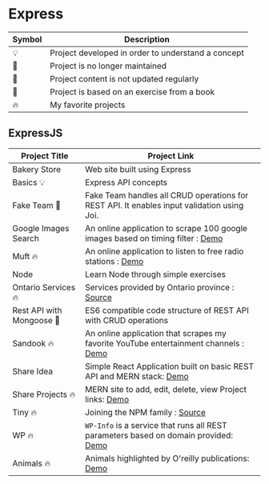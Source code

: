 # Express

| Symbol | Description                                        |
| ------ | -------------------------------------------------- |
| 💡     | Project developed in order to understand a concept |
| 📕     | Project is no longer maintained                    |
| 👶     | Project content is not updated regularly           |
| 📝     | Project is based on an exercise from a book        |
| 🔥     | My favorite projects                               |

## ExpressJS

| Project Title             | Project Link                                                                                                                    |
| ------------------------- | ------------------------------------------------------------------------------------------------------------------------------- |
| Bakery Store              | Web site built using Express                                                                                                    |
| Basics 💡                 | Express API concepts                                                                                                            |
| Fake Team 📝              | Fake Team handles all CRUD operations for REST API. It enables input validation using Joi.                                      |
| Google Images Search      | An online application to scrape 100 google images based on timing filter : [Demo](https://google-images-scraper.herokuapp.com/) |
| Muft 🔥                   | An online application to listen to free radio stations : [Demo](https://muft.herokuapp.com/)                                    |
| Node                      | Learn Node through simple exercises                                                                                             |
| Ontario Services 🔥       | Services provided by Ontario province : [Source](https://ontario-services.herokuapp.com)                                        |
| Rest API with Mongoose 📝 | ES6 compatible code structure of REST API with CRUD operations                                                                  |
| Sandook 🔥                | An online application that scrapes my favorite YouTube entertainment channels : [Demo](https://sandook.herokuapp.com/)          |
| Share Idea                | Simple React Application built on basic REST API and MERN stack: [Demo](https://go.aws/34QbTQl)                                 |
| Share Projects 🔥         | MERN site to add, edit, delete, view Project links: [Demo](https://share-projects.herokuapp.com/)                               |
| Tiny 🔥                   | Joining the NPM family : [Source](https://www.npmjs.com/package/@tpkahlon/tiny)                                                 |
| WP 🔥                     | `WP-Info` is a service that runs all REST parameters based on domain provided: [Demo](https://wp-info.herokuapp.com/)           |
| Animals 🔥                | Animals highlighted by O'reilly publications: [Demo](https://oreilly-animals.herokuapp.com/)                                    |
